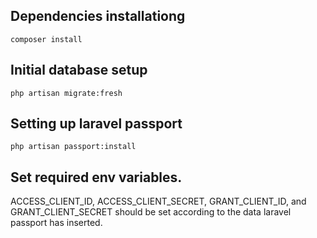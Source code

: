 ## Dependencies installationg
`composer install`

## Initial database setup
`php artisan migrate:fresh`

## Setting up laravel passport
`php artisan passport:install`

## Set required env variables.
ACCESS_CLIENT_ID, ACCESS_CLIENT_SECRET, GRANT_CLIENT_ID, and GRANT_CLIENT_SECRET should be set according to the data laravel passport has inserted.
